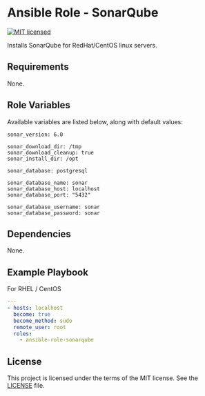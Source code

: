 # Ansible Role - SonarQube

[![MIT licensed](https://img.shields.io/badge/license-MIT-blue.svg)](https://raw.githubusercontent.com/wolffaxn/ansible-role-sonarqube/master/LICENSE)

Installs SonarQube for RedHat/CentOS linux servers.

## Requirements

None.

## Role Variables

Available variables are listed below, along with default values:

    sonar_version: 6.0

    sonar_download_dir: /tmp
    sonar_download_cleanup: true
    sonar_install_dir: /opt

    sonar_database: postgresql

    sonar_database_name: sonar
    sonar_database_host: localhost
    sonar_database_port: "5432"

    sonar_database_username: sonar
    sonar_database_password: sonar

## Dependencies

None.

## Example Playbook

For RHEL / CentOS

```yaml
---
- hosts: localhost
  become: true
  become_method: sudo
  remote_user: root
  roles:
    - ansible-role-sonarqube
```
## License

This project is licensed under the terms of the MIT license. See the [LICENSE](LICENSE) file.
